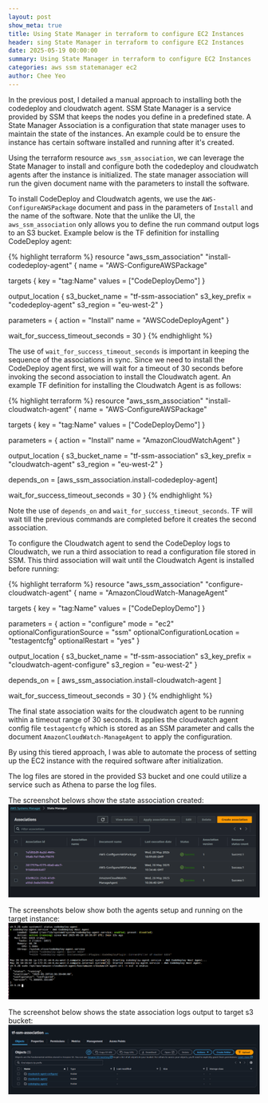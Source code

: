 ```yaml
---
layout: post
show_meta: true
title: Using State Manager in terraform to configure EC2 Instances
header: sing State Manager in terraform to configure EC2 Instances
date: 2025-05-19 00:00:00
summary: Using State Manager in terraform to configure EC2 Instances
categories: aws ssm statemanager ec2
author: Chee Yeo
---
```


In the previous post, I detailed a manual approach to installing both the codedeploy and cloudwatch agent. SSM State Manager is a service provided by SSM that keeps the nodes you define in a predefined state. A State Manager Association is a configuration that state manager uses to maintain the state of the instances. An example could be to ensure the instance has certain software installed and running after it's created. 

Using the terraform resource `aws_ssm_association`, we can leverage the State Manager to install and configure both the codedeploy and cloudwatch agents after the instance is initialized. The state manager association will run the given document name with the parameters to install the software.

To install CodeDeploy and Cloudwatch agents, we use the `AWS-ConfigureAWSPackage` document and pass in the parameters of `Install` and the name of the software. Note that the unlike the UI, the `aws_ssm_association` only allows you to define the run command output logs to an S3 bucket. Example below is the TF definition for installing CodeDeploy agent:

{% highlight terraform %}
resource "aws_ssm_association" "install-codedeploy-agent" {
  name = "AWS-ConfigureAWSPackage"

  targets {
    key    = "tag:Name"
    values = ["CodeDeployDemo"]
  }

  output_location {
    s3_bucket_name = "tf-ssm-association"
    s3_key_prefix = "codedeploy-agent"
    s3_region = "eu-west-2"
  }

  parameters = {
    action = "Install"
    name   = "AWSCodeDeployAgent"
  }

  wait_for_success_timeout_seconds = 30
}
{% endhighlight %}

The use of `wait_for_success_timeout_seconds` is important in keeping the sequence of the associations in sync. Since we need to install the CodeDeploy agent first, we will wait for a timeout of 30 seconds before invoking the second association to install the Cloudwatch agent. An example TF definition for installing the Cloudwatch Agent is as follows:

{% highlight terraform %}
resource "aws_ssm_association" "install-cloudwatch-agent" {
  name = "AWS-ConfigureAWSPackage"

  targets {
    key    = "tag:Name"
    values = ["CodeDeployDemo"]
  }

  parameters = {
    action = "Install"
    name   = "AmazonCloudWatchAgent"
  }

  output_location {
    s3_bucket_name = "tf-ssm-association"
    s3_key_prefix = "cloudwatch-agent"
    s3_region = "eu-west-2"
  }

  depends_on = [aws_ssm_association.install-codedeploy-agent]

  wait_for_success_timeout_seconds = 30
}
{% endhighlight %}

Note the use of `depends_on` and `wait_for_success_timeout_seconds`. TF will wait till the previous commands are completed before it creates the second association.

To configure the Cloudwatch agent to send the CodeDeploy logs to Cloudwatch, we run a third association to read a configuration file stored in SSM. This third association will wait until the Cloudwatch Agent is installed before running:

{% highlight terraform %}
resource "aws_ssm_association" "configure-cloudwatch-agent" {
  name = "AmazonCloudWatch-ManageAgent"

  targets {
    key    = "tag:Name"
    values = ["CodeDeployDemo"]
  }

  parameters = {
    action                        = "configure"
    mode                          = "ec2"
    optionalConfigurationSource   = "ssm"
    optionalConfigurationLocation = "testagentcfg"
    optionalRestart               = "yes"
  }

  output_location {
    s3_bucket_name = "tf-ssm-association"
    s3_key_prefix = "cloudwatch-agent-configure"
    s3_region = "eu-west-2"
  }

  depends_on = [
    aws_ssm_association.install-cloudwatch-agent
  ]

  wait_for_success_timeout_seconds = 30
}
{% endhighlight %}

The final state association waits for the cloudwatch agent to be running within a timeout range of 30 seconds. It applies the cloudwatch agent config file `testagentcfg` which is stored as an SSM parameter and calls the document `AmazonCloudWatch-ManageAgent` to apply the configuration.

By using this tiered approach, I was able to automate the process of setting up the EC2 instance with the required software after initialization.

The log files are stored in the provided S3 bucket and one could utilize a service such as Athena to parse the log files. 

The screenshot belows show the state association created:
![SSM state association](/assets/img/codepipeline-ec2-logs/img8.png)

The screenshots below show both the agents setup and running on the target instance:
![Verify agents](/assets/img/codepipeline-ec2-logs/img10.png)

The screenshot below shows the state association logs output to target s3 bucket:
![State output](/assets/img/codepipeline-ec2-logs/img9.png)